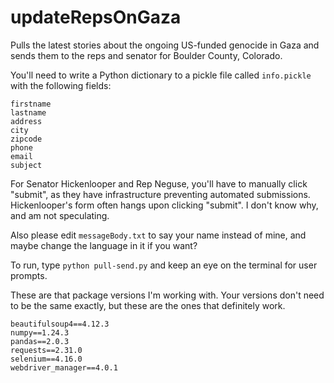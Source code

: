 # updateRepsOnGaza
Pulls the latest stories about the ongoing US-funded genocide in Gaza and sends them to the reps and senator for Boulder County, Colorado.

You'll need to write a Python dictionary to a pickle file called `info.pickle` with the following fields:
```
firstname
lastname
address
city
zipcode
phone
email
subject
```

For Senator Hickenlooper and Rep Neguse, you'll have to manually click "submit", as they have infrastructure preventing automated submissions. Hickenlooper's form often hangs upon clicking "submit". I don't know why, and am not speculating.

Also please edit `messageBody.txt` to say your name instead of mine, and maybe change the language in it if you want?

To run, type `python pull-send.py` and keep an eye on the terminal for user prompts.

These are that package versions I'm working with. Your versions don't need to be the same exactly, but these are the ones that definitely work.
```
beautifulsoup4==4.12.3
numpy==1.24.3
pandas==2.0.3
requests==2.31.0
selenium==4.16.0
webdriver_manager==4.0.1
```